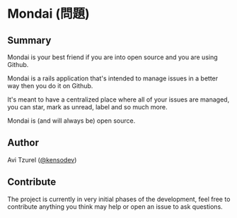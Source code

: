 # Mondai (問題)

## Summary
Mondai is your best friend if you are into open source and you are using Github.

Mondai is a rails application that's intended to manage issues in a better way then you do it on Github.

It's meant to have a centralized place where all of your issues are managed, you can star, mark as unread, label and so much more.

Mondai is (and will always be) open source.

## Author
Avi Tzurel ([@kensodev](http://twitter.com/kensodev))

## Contribute
The project is currently in very initial phases of the development, feel free to contribute anything you think may help or open an issue to ask questions.